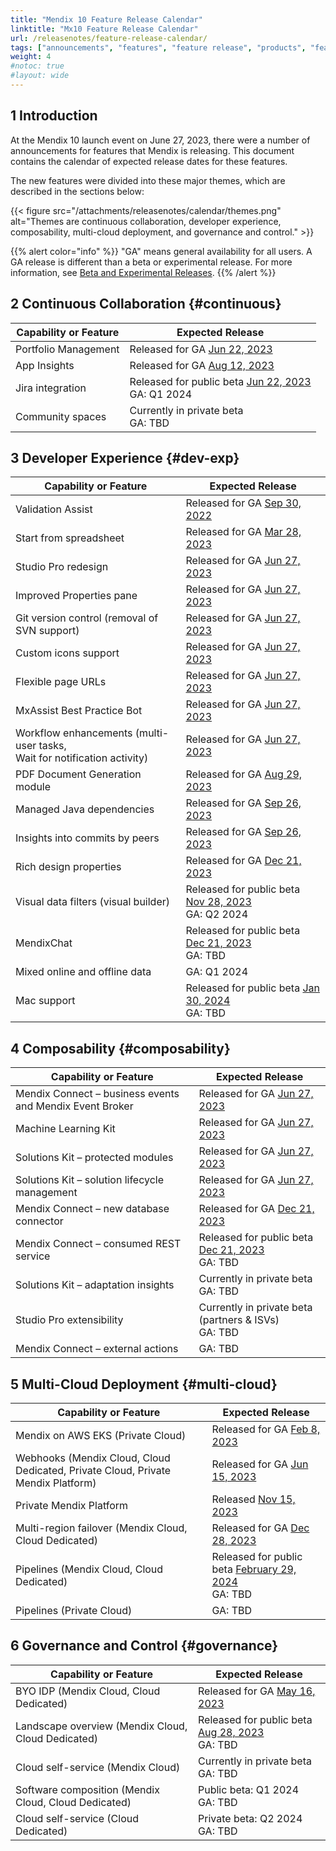 ```yaml
---
title: "Mendix 10 Feature Release Calendar"
linktitle: "Mx10 Feature Release Calendar"
url: /releasenotes/feature-release-calendar/
tags: ["announcements", "features", "feature release", "products", "features and products", "calendar", "new", "mendix 10", "mx10"]
weight: 4
#notoc: true
#layout: wide
---
```


## 1 Introduction

At the Mendix 10 launch event on June 27, 2023, there were a number of announcements for features that Mendix is releasing. This document contains the calendar of expected release dates for these features.

The new features were divided into these major themes, which are described in the sections below:

{{< figure src="/attachments/releasenotes/calendar/themes.png" alt="Themes are continuous collaboration, developer experience, composability, multi-cloud deployment, and governance and control." >}}

{{% alert color="info" %}}
"GA" means general availability for all users. A GA release is different than a beta or experimental release. For more information, see [Beta and Experimental Releases](/releasenotes/beta-features/).
{{% /alert %}}

## 2 Continuous Collaboration {#continuous}

| Capability or Feature | Expected Release |
| --- | --- |
| Portfolio Management | Released for GA [Jun 22, 2023](/releasenotes/developer-portal/#june-22-2023) |
| App Insights | Released for GA [Aug 12, 2023](/releasenotes/developer-portal/#august-12-2023) |
| Jira integration | Released for public beta [Jun 22, 2023](/releasenotes/developer-portal/#june-22-2023)<br>GA: Q1 2024 |
| Community spaces | Currently in private beta<br>GA: TBD |

## 3 Developer Experience {#dev-exp}

| Capability or Feature | Expected Release |
| --- | --- |
| Validation Assist | Released for GA [Sep 30, 2022](/releasenotes/studio-pro/9.18/#9180) |
| Start from spreadsheet | Released for GA [Mar 28, 2023](/releasenotes/studio-pro/9.24/#9240) |
| Studio Pro redesign | Released for GA [Jun 27, 2023](/releasenotes/studio-pro/10.0/) |
| Improved Properties pane | Released for GA [Jun 27, 2023](/releasenotes/studio-pro/10.0/) |
| Git version control (removal of SVN support) | Released for GA [Jun 27, 2023](/releasenotes/studio-pro/10.0/) |
| Custom icons support | Released for GA [Jun 27, 2023](/releasenotes/studio-pro/10.0/) |
| Flexible page URLs | Released for GA [Jun 27, 2023](/releasenotes/studio-pro/10.0/) |
| MxAssist Best Practice Bot | Released for GA [Jun 27, 2023](/releasenotes/studio-pro/10.0/) |
| Workflow enhancements (multi-user tasks,<br/>Wait for notification activity) | Released for GA [Jun 27, 2023](/releasenotes/studio-pro/10.0/) |
| PDF Document Generation module | Released for GA [Aug 29, 2023](/appstore/modules/document-generation/) |
| Managed Java dependencies | Released for GA [Sep 26, 2023](/releasenotes/studio-pro/10.3/#java-dependency-management) |
| Insights into commits by peers| Released for GA [Sep 26, 2023](/releasenotes/studio-pro/10.3/#commit) |
| Rich design properties | Released for GA [Dec 21, 2023](/releasenotes/studio-pro/10.6/) |
| Visual data filters (visual builder) | Released for public beta [Nov 28, 2023](/releasenotes/studio-pro/10.5/)<br>GA: Q2 2024 |
| MendixChat | Released for public beta [Dec 21, 2023](/releasenotes/studio-pro/10.6/)<br>GA: TBD |
| Mixed online and offline data | GA: Q1 2024 |
| Mac support | Released for public beta [Jan 30, 2024](/releasenotes/studio-pro/10.7/) <br>GA: TBD |

## 4 Composability {#composability}

| Capability or Feature | Expected Release |
| --- | --- |
| Mendix Connect – business events and Mendix Event Broker | Released for GA [Jun 27, 2023](/releasenotes/studio-pro/10.0/) |
| Machine Learning Kit | Released for GA [Jun 27, 2023](/releasenotes/studio-pro/10.0/) |
| Solutions Kit – protected modules | Released for GA [Jun 27, 2023](/releasenotes/studio-pro/10.0/) |
| Solutions Kit – solution lifecycle management | Released for GA [Jun 27, 2023](/releasenotes/studio-pro/10.0/) |
| Mendix Connect – new database connector | Released for GA [Dec 21, 2023](/releasenotes/studio-pro/10.6/) |
| Mendix Connect – consumed REST service | Released for public beta [Dec 21, 2023](/releasenotes/studio-pro/10.6/)<br>GA: TBD |
| Solutions Kit – adaptation insights | Currently in private beta<br>GA: TBD |
| Studio Pro extensibility | Currently in private beta (partners & ISVs)<br>GA: TBD |
| Mendix Connect – external actions | GA: TBD |

## 5 Multi-Cloud Deployment {#multi-cloud}

| Capability or Feature | Expected Release |
| --- | --- |
| Mendix on AWS EKS (Private Cloud) | Released for GA [Feb 8, 2023](/releasenotes/developer-portal/mendix-for-private-cloud/#february-8-2023) |
| Webhooks (Mendix Cloud, Cloud Dedicated, Private Cloud, Private Mendix Platform) | Released for GA [Jun 15, 2023](/releasenotes/developer-portal/mendix-cloud/#june-15-2023) |
| Private Mendix Platform | Released [Nov 15, 2023](/releasenotes/private-platform/)   |
| Multi-region failover (Mendix Cloud, Cloud Dedicated) | Released for GA [Dec 28, 2023](/releasenotes/developer-portal/mendix-cloud/#december-28-2023) |
| Pipelines (Mendix Cloud, Cloud Dedicated) | Released for public beta [February 29, 2024](/releasenotes/developer-portal/mendix-cloud/#february-29-2024)<br>GA: TBD |
| Pipelines (Private Cloud) | GA: TBD |

## 6 Governance and Control {#governance}

| Capability or Feature | Expected Release |
| --- | --- |
| BYO IDP (Mendix Cloud, Cloud Dedicated) | Released for GA [May 16, 2023](/releasenotes/developer-portal/#byoidp) |
| Landscape overview (Mendix Cloud, Cloud Dedicated) | Released for public beta [Aug 28, 2023](/releasenotes/control-center/#august-28-2023)<br>GA: TBD |
| Cloud self-service (Mendix Cloud) | Currently in private beta<br>GA: TBD |
| Software composition (Mendix Cloud, Cloud Dedicated) | Public beta: Q1 2024<br>GA: TBD |
| Cloud self-service (Cloud Dedicated) | Private beta: Q2 2024<br>GA: TBD |
